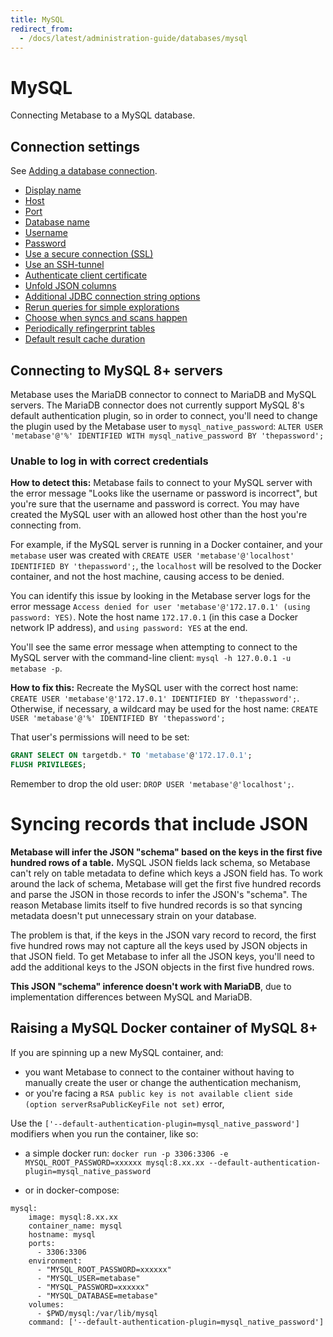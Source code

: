 ```yaml
---
title: MySQL
redirect_from:
  - /docs/latest/administration-guide/databases/mysql
---
```


# MySQL

Connecting Metabase to a MySQL database.

## Connection settings

See [Adding a database connection](../connecting.md#adding-a-database-connection).

- [Display name](../settings.md#display-name)
- [Host](../settings.md#host)
- [Port](../settings.md#port)
- [Database name](../settings.md#database-name)
- [Username](../settings.md#username)
- [Password](../settings.md#password)
- [Use a secure connection (SSL)](../settings.md#use-a-secure-connection-ssl)
- [Use an SSH-tunnel](../settings.md#use-an-ssh-tunnel)
- [Authenticate client certificate](../settings.md#authenticate-client-certificate)
- [Unfold JSON columns](../settings.md#unfold-json-columns)
- [Additional JDBC connection string options](../settings.md#additional-jdbc-connection-string-options)
- [Rerun queries for simple explorations](../settings.md#rerun-queries-for-simple-explorations)
- [Choose when syncs and scans happen](../settings.md#choose-when-syncs-and-scans-happen)
- [Periodically refingerprint tables](../settings.md#periodically-refingerprint-tables)
- [Default result cache duration](../settings.md#default-result-cache-duration)

## Connecting to MySQL 8+ servers

Metabase uses the MariaDB connector to connect to MariaDB and MySQL servers. The MariaDB connector does not currently support MySQL 8's default authentication plugin, so in order to connect, you'll need to change the plugin used by the Metabase user to `mysql_native_password`: `ALTER USER 'metabase'@'%' IDENTIFIED WITH mysql_native_password BY 'thepassword';`

### Unable to log in with correct credentials

**How to detect this:** Metabase fails to connect to your MySQL server with the error message "Looks like the username or password is incorrect", but you're sure that the username and password is correct. You may have created the MySQL user with an allowed host other than the host you're connecting from.

For example, if the MySQL server is running in a Docker container, and your `metabase` user was created with `CREATE USER 'metabase'@'localhost' IDENTIFIED BY 'thepassword';`, the `localhost` will be resolved to the Docker container, and not the host machine, causing access to be denied.

You can identify this issue by looking in the Metabase server logs for the error message `Access denied for user 'metabase'@'172.17.0.1' (using password: YES)`. Note the host name `172.17.0.1` (in this case a Docker network IP address), and `using password: YES` at the end.

You'll see the same error message when attempting to connect to the MySQL server with the command-line client: `mysql -h 127.0.0.1 -u metabase -p`.

**How to fix this:** Recreate the MySQL user with the correct host name: `CREATE USER 'metabase'@'172.17.0.1' IDENTIFIED BY 'thepassword';`. Otherwise, if necessary, a wildcard may be used for the host name: `CREATE USER 'metabase'@'%' IDENTIFIED BY 'thepassword';`

That user's permissions will need to be set:

```sql
GRANT SELECT ON targetdb.* TO 'metabase'@'172.17.0.1';
FLUSH PRIVILEGES;
```

Remember to drop the old user: `DROP USER 'metabase'@'localhost';`.

# Syncing records that include JSON

**Metabase will infer the JSON "schema" based on the keys in the first five hundred rows of a table.** MySQL JSON fields lack schema, so Metabase can't rely on table metadata to define which keys a JSON field has. To work around the lack of schema, Metabase will get the first five hundred records and parse the JSON in those records to infer the JSON's "schema". The reason Metabase limits itself to five hundred records is so that syncing metadata doesn't put unnecessary strain on your database.

The problem is that, if the keys in the JSON vary record to record, the first five hundred rows may not capture all the keys used by JSON objects in that JSON field. To get Metabase to infer all the JSON keys, you'll need to add the additional keys to the JSON objects in the first five hundred rows.

**This JSON "schema" inference doesn't work with MariaDB**, due to implementation differences between MySQL and MariaDB.

## Raising a MySQL Docker container of MySQL 8+

If you are spinning up a new MySQL container, and:

- you want Metabase to connect to the container without having to manually create the user or change the authentication mechanism,
- or you're facing a `RSA public key is not available client side (option serverRsaPublicKeyFile not set)` error,

Use the `['--default-authentication-plugin=mysql_native_password']` modifiers when you run the container, like so:

- a simple docker run: `docker run -p 3306:3306 -e MYSQL_ROOT_PASSWORD=xxxxxx mysql:8.xx.xx --default-authentication-plugin=mysql_native_password`

- or in docker-compose:

```
mysql:
    image: mysql:8.xx.xx
    container_name: mysql
    hostname: mysql
    ports:
      - 3306:3306
    environment:
      - "MYSQL_ROOT_PASSWORD=xxxxxx"
      - "MYSQL_USER=metabase"
      - "MYSQL_PASSWORD=xxxxxx"
      - "MYSQL_DATABASE=metabase"
    volumes:
      - $PWD/mysql:/var/lib/mysql
    command: ['--default-authentication-plugin=mysql_native_password']
```

